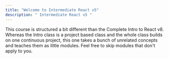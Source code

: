 ```yaml
---
title: "Welcome to Intermediate React v5"
description: " Intermediate React v5 "
---
```



This course is structured a bit different than the Complete Intro to React v8. Whereas the Intro class is a project based class and the whole class builds on one continuous project, this one takes a bunch of unrelated concepts and teaches them as little modules. Feel free to skip modules that don't apply to you.

